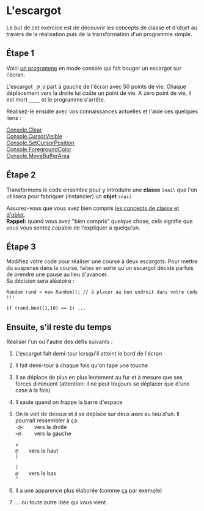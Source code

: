 # L'escargot

Le but de cet exercice est de découvrir les concepts de classe et d'objet au travers de la réalisation puis de la
transformation d'un programme simple.

## Étape 1

Voici [un programme](snail.zip) en mode console qui fait bouger un escargot sur l'écran.

L'escargot `_@_ö` part à gauche de l'écran avec 50 points de vie. Chaque déplacement vers la droite lui coûte un point
de vie. A zéro point de vie, il est mort `____` et le programme s'arrête.

Réalisez-le ensuite avec vos connaissances actuelles et l'aide ces quelques liens :

[Console.Clear](https://learn.microsoft.com/en-us/dotnet/api/system.console.clear?view=net-6.0)  
[Console.CursorVisible](https://learn.microsoft.com/en-us/dotnet/api/system.console.cursorvisible?view=net-6.0)  
[Console.SetCursorPosition](https://learn.microsoft.com/en-us/dotnet/api/system.console.setcursorposition?view=net-6.0)  
[Console.ForegroundColor](https://learn.microsoft.com/en-us/dotnet/api/system.console.foregroundcolor?view=net-6.0)  
[Console.MoveBufferArea](https://learn.microsoft.com/en-us/dotnet/api/system.console.movebufferarea?view=net-6.0)

## Étape 2

Transformons le code ensemble pour y introduire une **classe** `Snail` que l'on utilisera pour fabriquer (instancier)
un **objet** `snail`

Assurez-vous que vous avez bien compris [les concepts de classe et d'objet](../../supports/csharp-oo.md).  
**Rappel:** quand vous avez "bien compris" quelque chose, cela signifie que vous vous sentez capable de l'expliquer à
quelqu'un.

## Étape 3

Modifiez votre code pour réaliser une course à deux escargots. Pour mettre du suspense dans la course, faites en sorte
qu'un escargot décide parfois de prendre une pause au lieu d'avancer.  
Sa décision sera aléatoire :

```
Random rand = new Random(); // à placer au bon endroit dans votre code !!!

if (rand.Next(1,10) == 1) ...

```

## Ensuite, s’il reste du temps

Réaliser l'un ou l'autre des défis suivants :

1. L'escargot fait demi-tour lorsqu'il atteint le bord de l'écran
1. Il fait demi-tour à chaque fois qu'on tape une touche
1. Il se déplace de plus en plus lentement au fur et à mesure que ses forces diminuent (attention: il ne peut toujours
   se déplacer que d'une case à la fois)
1. Il saute quand on frappe la barre d'espace
1. On le voit de dessus et il se déplace sur deux axes au lieu d'un. Il pourrait ressembler à ça:  
   `-@<` &nbsp; &nbsp; &nbsp; vers la droite  
   `>@-` &nbsp; &nbsp; &nbsp; vers la gauche

   `v`    
   `@` &nbsp; &nbsp; &nbsp; vers le haut  
   `|`

   `|`  
   `@` &nbsp; &nbsp; &nbsp; vers le bas  
   `^`
1. Il a une apparence plus élaborée (comme [ça](https://art.ngfiles.com/thumbnails/923000/923088_full.png?f1560570321)
   par exemple)
1. ... ou toute autre idée qui vous vient